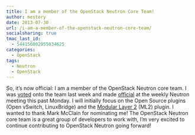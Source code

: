 ```yaml
---
title: I am a member of the OpenStack Neutron Core Team!
author: mestery
date: 2013-07-30
url: /i-am-a-member-of-the-openstack-neutron-core-team/
socialsharing: true
tmac_last_id:
  - 544156002955034625
categories:
  - OpenStack
tags:
  - Neutron
  - OpenStack
---
```

So, it&#8217;s now official: I am a member of the OpenStack Neutron core team. I was <a title="New Neutron Core Members" href="http://lists.openstack.org/pipermail/openstack-dev/2013-July/012399.html" target="_blank">voted</a> onto the team last week and made <a title="OpenStack Neutron Meeting" href="http://eavesdrop.openstack.org/meetings/networking/2013/networking.2013-07-29-21.03.html" target="_blank">official</a> at the weekly Neutron meeting this past Monday. I will initially focus on the Open Source plugins (Open vSwitch, LinuxBridge) and the <a title="ML2 Wiki" href="https://wiki.openstack.org/wiki/Neutron/ML2" target="_blank">Modular Layer 2</a> (ML2) plugin. I wanted to thank Mark McClain for nominating me! The OpenStack Neutron core team is a great group of developers to work with, I&#8217;m very excited to continue contributing to OpenStack Neutron going forward!
